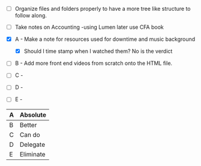 
 - [ ] Organize files and folders properly to have a more tree like structure to follow along. 

 - [ ] Take notes on Accounting -using Lumen later use CFA book

 - [x] A - Make a note for resources used for downtime and music background
	 - [x] Should I time stamp when I watched them? No is the verdict

 - [ ] B - Add more front end videos from scratch onto the HTML file. 

 - [ ] C -
 - [ ] D - 
 - [ ] E -

| A   | Absolute  |
| --- | --------- |
| B   | Better    |
| C   | Can do    |
| D   | Delegate  |
| E   | Eliminate |

